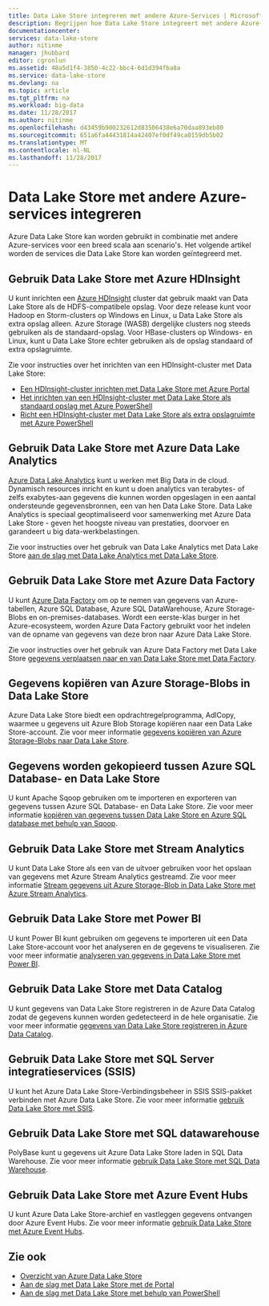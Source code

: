 ```yaml
---
title: Data Lake Store integreren met andere Azure-Services | Microsoft Docs
description: Begrijpen hoe Data Lake Store integreert met andere Azure-services
documentationcenter: 
services: data-lake-store
author: nitinme
manager: jhubbard
editor: cgronlun
ms.assetid: 48a5d1f4-3850-4c22-bbc4-6d1d394fba8a
ms.service: data-lake-store
ms.devlang: na
ms.topic: article
ms.tgt_pltfrm: na
ms.workload: big-data
ms.date: 11/28/2017
ms.author: nitinme
ms.openlocfilehash: d43459b900232612d83506438e6a70daa893eb80
ms.sourcegitcommit: 651a6fa44431814a42407ef0df49ca0159db5b02
ms.translationtype: MT
ms.contentlocale: nl-NL
ms.lasthandoff: 11/28/2017
---
```

# <a name="integrating-data-lake-store-with-other-azure-services"></a>Data Lake Store met andere Azure-services integreren
Azure Data Lake Store kan worden gebruikt in combinatie met andere Azure-services voor een breed scala aan scenario's. Het volgende artikel worden de services die Data Lake Store kan worden geïntegreerd met.

## <a name="use-data-lake-store-with-azure-hdinsight"></a>Gebruik Data Lake Store met Azure HDInsight
U kunt inrichten een [Azure HDInsight](https://azure.microsoft.com/documentation/learning-paths/hdinsight-self-guided-hadoop-training/) cluster dat gebruik maakt van Data Lake Store als de HDFS-compatibele opslag. Voor deze release kunt voor Hadoop en Storm-clusters op Windows en Linux, u Data Lake Store als extra opslag alleen. Azure Storage (WASB) dergelijke clusters nog steeds gebruiken als de standaard-opslag. Voor HBase-clusters op Windows- en Linux, kunt u Data Lake Store echter gebruiken als de opslag standaard of extra opslagruimte.

Zie voor instructies over het inrichten van een HDInsight-cluster met Data Lake Store:

* [Een HDInsight-cluster inrichten met Data Lake Store met Azure Portal](data-lake-store-hdinsight-hadoop-use-portal.md)
* [Het inrichten van een HDInsight-cluster met Data Lake Store als standaard opslag met Azure PowerShell](data-lake-store-hdinsight-hadoop-use-powershell-for-default-storage.md)
* [Richt een HDInsight-cluster met Data Lake Store als extra opslagruimte met Azure PowerShell](data-lake-store-hdinsight-hadoop-use-powershell.md)

## <a name="use-data-lake-store-with-azure-data-lake-analytics"></a>Gebruik Data Lake Store met Azure Data Lake Analytics
[Azure Data Lake Analytics](../data-lake-analytics/data-lake-analytics-overview.md) kunt u werken met Big Data in de cloud. Dynamisch resources inricht en kunt u doen analytics van terabytes- of zelfs exabytes-aan gegevens die kunnen worden opgeslagen in een aantal ondersteunde gegevensbronnen, een van hen Data Lake Store. Data Lake Analytics is speciaal geoptimaliseerd voor samenwerking met Azure Data Lake Store - geven het hoogste niveau van prestaties, doorvoer en garandeert u big data-werkbelastingen.

Zie voor instructies over het gebruik van Data Lake Analytics met Data Lake Store [aan de slag met Data Lake Analytics met Data Lake Store](../data-lake-analytics/data-lake-analytics-get-started-portal.md).

## <a name="use-data-lake-store-with-azure-data-factory"></a>Gebruik Data Lake Store met Azure Data Factory
U kunt [Azure Data Factory](https://azure.microsoft.com/services/data-factory/) om op te nemen van gegevens van Azure-tabellen, Azure SQL Database, Azure SQL DataWarehouse, Azure Storage-Blobs en on-premises-databases. Wordt een eerste-klas burger in het Azure-ecosysteem, worden Azure Data Factory gebruikt voor het indelen van de opname van gegevens van deze bron naar Azure Data Lake Store.

Zie voor instructies over het gebruik van Azure Data Factory met Data Lake Store [gegevens verplaatsen naar en van Data Lake Store met Data Factory](../data-factory/connector-azure-data-lake-store.md).

## <a name="copy-data-from-azure-storage-blobs-into-data-lake-store"></a>Gegevens kopiëren van Azure Storage-Blobs in Data Lake Store
Azure Data Lake Store biedt een opdrachtregelprogramma, AdlCopy, waarmee u gegevens uit Azure Blob Storage kopiëren naar een Data Lake Store-account. Zie voor meer informatie [gegevens kopiëren van Azure Storage-Blobs naar Data Lake Store](data-lake-store-copy-data-azure-storage-blob.md).

## <a name="copy-data-between-azure-sql-database-and-data-lake-store"></a>Gegevens worden gekopieerd tussen Azure SQL Database- en Data Lake Store
U kunt Apache Sqoop gebruiken om te importeren en exporteren van gegevens tussen Azure SQL Database- en Data Lake Store. Zie voor meer informatie [kopiëren van gegevens tussen Data Lake Store en Azure SQL database met behulp van Sqoop](data-lake-store-data-transfer-sql-sqoop.md).

## <a name="use-data-lake-store-with-stream-analytics"></a>Gebruik Data Lake Store met Stream Analytics
U kunt Data Lake Store als een van de uitvoer gebruiken voor het opslaan van gegevens met Azure Stream Analytics gestreamd. Zie voor meer informatie [Stream gegevens uit Azure Storage-Blob in Data Lake Store met Azure Stream Analytics](data-lake-store-stream-analytics.md).

## <a name="use-data-lake-store-with-power-bi"></a>Gebruik Data Lake Store met Power BI
U kunt Power BI kunt gebruiken om gegevens te importeren uit een Data Lake Store-account voor het analyseren en de gegevens te visualiseren. Zie voor meer informatie [analyseren van gegevens in Data Lake Store met Power BI](data-lake-store-power-bi.md).

## <a name="use-data-lake-store-with-data-catalog"></a>Gebruik Data Lake Store met Data Catalog
U kunt gegevens van Data Lake Store registreren in de Azure Data Catalog zodat de gegevens kunnen worden gedetecteerd in de hele organisatie. Zie voor meer informatie [gegevens van Data Lake Store registreren in Azure Data Catalog](data-lake-store-with-data-catalog.md).

## <a name="use-data-lake-store-with-sql-server-integration-services-ssis"></a>Gebruik Data Lake Store met SQL Server integratieservices (SSIS)
U kunt het Azure Data Lake Store-Verbindingsbeheer in SSIS SSIS-pakket verbinden met Azure Data Lake Store. Zie voor meer informatie [gebruik Data Lake Store met SSIS](https://docs.microsoft.com/sql/integration-services/connection-manager/azure-data-lake-store-connection-manager).

## <a name="use-data-lake-store-with-sql-data-warehouse"></a>Gebruik Data Lake Store met SQL datawarehouse
PolyBase kunt u gegevens uit Azure Data Lake Store laden in SQL Data Warehouse. Zie voor meer informatie [gebruik Data Lake Store met SQL Data Warehouse](../sql-data-warehouse/sql-data-warehouse-load-from-azure-data-lake-store.md).

## <a name="use-data-lake-store-with-azure-event-hubs"></a>Gebruik Data Lake Store met Azure Event Hubs
U kunt Azure Data Lake Store-archief en vastleggen gegevens ontvangen door Azure Event Hubs. Zie voor meer informatie [gebruik Data Lake Store met Azure Event Hubs](data-lake-store-archive-eventhub-capture.md).

## <a name="see-also"></a>Zie ook
* [Overzicht van Azure Data Lake Store](data-lake-store-overview.md)
* [Aan de slag met Data Lake Store met de Portal](data-lake-store-get-started-portal.md)
* [Aan de slag met Data Lake Store met behulp van PowerShell](data-lake-store-get-started-powershell.md)  

